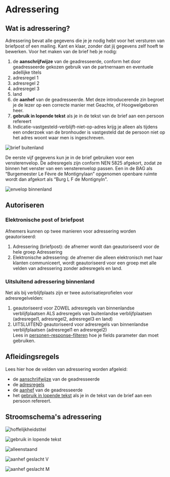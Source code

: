# Adressering

## Wat is adressering?
Adressering bevat alle gegevens die je je nodig hebt voor het versturen van briefpost of een mailing. Kant en klaar, zonder dat jij gegevens zelf hoeft te bewerken. Voor het maken van de brief heb je nodig:  
1. de **aanschrijfwijze** van de geadresseerde, conform het door geadresseerde gekozen gebruik van de partnernaam en eventuele adellijke titels
2. adresregel 1
3. adresregel 2
4. adresregel 3
5. land
6. de **aanhef** van de geadresseerde. Met deze introducerende zin begroet je de lezer op een correcte manier met Geachte, of Hoogwelgeboren heer.
7. **gebruik in lopende tekst** als je in de tekst van de brief aan een persoon refereert
8. Indicatie-vastgesteld-verblijft-niet-op-adres krijg je alleen als tijdens een onderzoek van de bronhouder is vastgesteld dat de persoon niet op het adres woont waar men is ingeschreven. 
   

![brief buitenland](brief-buitenland.png)

De eerste vijf gegevens kun je in de brief gebruiken voor een vensterenvelop. De adresregels zijn conform NEN 5825 afgekort, zodat ze binnen het venster van een vensterenvelop passen. 
Een in de BAG als “Burgemeester Le Fèvre de Montignylaan” opgenomen openbare ruimte wordt dan afgekort als “Burg L F de Montignyln".  

![envelop binnenland](envelop-binnenland.png)

##  Autoriseren  

### Elektronische post of briefpost
Afnemers kunnen op twee manieren voor adressering worden geautoriseerd:   
1. Adressering (briefpost): de afnemer wordt dan geautoriseerd voor de hele groep Adressering
2. Elektronische adressering: de afnemer die alleen elektronisch met haar klanten communiceert, wordt geautoriseerd voor een groep met alle velden van adressering zonder adresregels en land. 

### Uitsluitend adressering binnenland
Net als bij verblijfplaats zijn er twee autorisatieprofielen voor adresregelvelden:
1. geautoriseerd voor ZOWEL adresregels van binnenlandse verblijfplaatsen ALS adresregels van buitenlandse verblijfplaatsen (adresregel1, adresregel2, adresregel3 en land)
2. UITSLUITEND geautoriseerd voor adresregels van binnenlandse verblijfplaatsen (adresregel1 en adresregel2)  
Lees in [personen-response-filteren](/how-tos/personen-response-filteren) hoe je fields parameter dan moet gebruiken.

## Afleidingsregels
Lees hier hoe de velden van adressering worden afgeleid:  
- de [aanschrijfwijze](/personen/informatieproducten/adressering/aanschrijfwijze) van de geadresseerde
- de [adresregels](/personen/informatieproducten/adressering/adresregels)
- de [aanhef](/personen/informatieproducten/adressering/aanhef) van de geadresseerde
- het [gebruik in lopende tekst](/personen/informatieproducten/adressering/gebruikinlopendetekst) als je in de tekst van de brief aan een persoon refereert.

## Stroomschema's adressering

![hoffelijkheidstitel](stroomschema-hoffelijkheidstitel.png)

![gebruik in lopende tekst](stroomschema-gebruikinlopendetekst.png)

![alleenstaand](stroomschema-alleenstaand.png)

![aanhef geslacht V](stroomschema-aanhef-V.png)

![aanhef geslacht M](stroomschema-aanhef-M.png)
